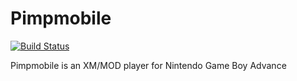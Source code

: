 # Pimpmobile

[![Build Status](https://travis-ci.org/kusma/pimpmobile.svg?branch=master)](https://travis-ci.org/kusma/pimpmobile)

Pimpmobile is an XM/MOD player for Nintendo Game Boy Advance
